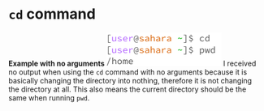 # `cd` command

**Example with no arguments**
![Image](example1.png)
I received no output when using the `cd` command with no arguments because it is basically changing the directory into nothing, therefore it is not changing the directory at all. This also means the current directory should be the same when running `pwd`.
